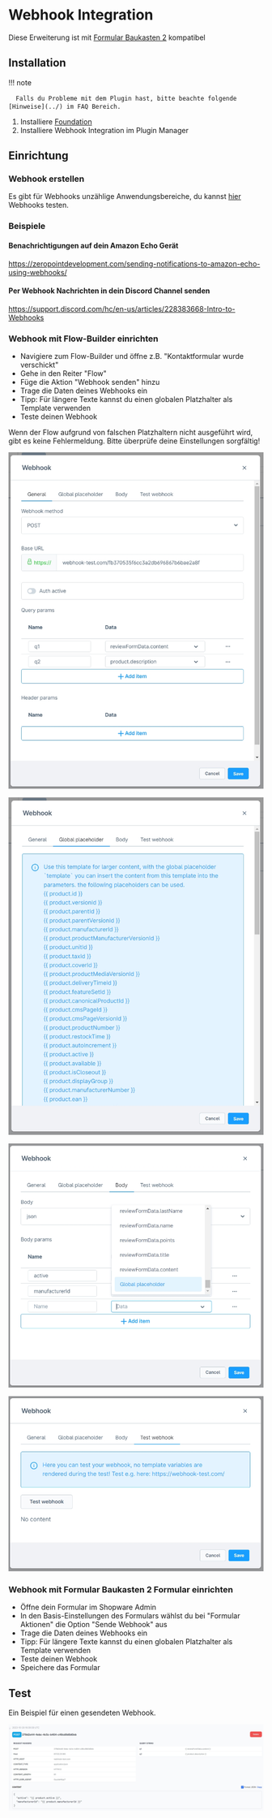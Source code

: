 # Webhook Integration

Diese Erweiterung ist mit [Formular Baukasten 2](../MoorlForms/index.md) kompatibel

## Installation

!!! note

      Falls du Probleme mit dem Plugin hast, bitte beachte folgende [Hinweise](../) im FAQ Bereich.

1. Installiere
   [Foundation](../MoorlFoundation/index.md)
2. Installiere Webhook Integration im Plugin Manager

## Einrichtung

### Webhook erstellen

Es gibt für Webhooks unzählige Anwendungsbereiche, du kannst [hier](https://webhook-test.com/) Webhooks testen.

### Beispiele

#### Benachrichtigungen auf dein Amazon Echo Gerät

https://zeropointdevelopment.com/sending-notifications-to-amazon-echo-using-webhooks/

#### Per Webhook Nachrichten in dein Discord Channel senden

https://support.discord.com/hc/en-us/articles/228383668-Intro-to-Webhooks

### Webhook mit Flow-Builder einrichten

- Navigiere zum Flow-Builder und öffne z.B. "Kontaktformular wurde verschickt"
- Gehe in den Reiter "Flow"
- Füge die Aktion "Webhook senden" hinzu
- Trage die Daten deines Webhooks ein
- Tipp: Für längere Texte kannst du einen globalen Platzhalter als Template verwenden
- Teste deinen Webhook

Wenn der Flow aufgrund von falschen Platzhaltern nicht ausgeführt wird, gibt es keine Fehlermeldung. Bitte überprüfe deine Einstellungen sorgfältig!

![](images/webhook-001.jpg)

![](images/webhook-002.jpg)

![](images/webhook-003.jpg)

![](images/webhook-004.jpg)

### Webhook mit Formular Baukasten 2 Formular einrichten

- Öffne dein Formular im Shopware Admin
- In den Basis-Einstellungen des Formulars wählst du bei "Formular Aktionen" die Option "Sende Webhook" aus
- Trage die Daten deines Webhooks ein
- Tipp: Für längere Texte kannst du einen globalen Platzhalter als Template verwenden
- Teste deinen Webhook
- Speichere das Formular

## Test

Ein Beispiel für einen gesendeten Webhook.

![](images/webhook-005.jpg)
